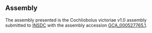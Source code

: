 

Assembly
--------

The assembly presented is the Cochliobolus victoriae v1.0 assembly
submitted to [INSDC](http://www.insdc.org) with the assembly accession
[GCA\_000527765.1](http://www.ebi.ac.uk/ena/data/view/GCA_000527765.1).

